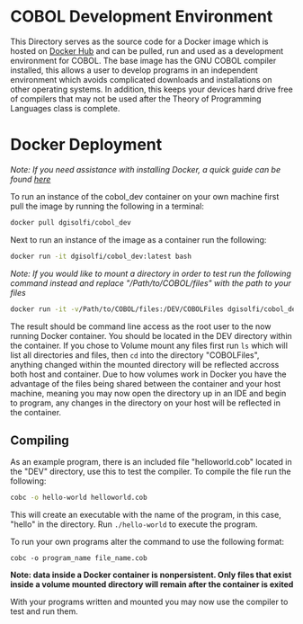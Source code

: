 # COBOL Development Environment

This Directory serves as the source code for a Docker image which is hosted on [Docker Hub](https://hub.docker.com/r/dgisolfi/cobol_dev/) and can be pulled, run and used as a development environment for COBOL. The base image has the GNU COBOL compiler installed, this allows a user to develop programs in an independent environment which avoids complicated downloads and installations on other operating systems. In addition, this keeps your devices hard drive free of compilers that may not be used after the Theory of Programming Languages class is complete.

# Docker Deployment

*Note: If you need assistance with installing Docker, a quick guide can be found [here](https://github.com/dgisolfi/LanguageDevEnvironments)*

To run an instance of the cobol_dev container on your own machine first pull the image by running the following in a terminal:

```bash
docker pull dgisolfi/cobol_dev
```

Next to run an instance of the image as a container run the following:

```bash
docker run -it dgisolfi/cobol_dev:latest bash
```

*Note: If you would like to mount a directory in order to test run the following command instead and replace "/Path/to/COBOL/files" with the path to your files*

```bash
docker run -it -v/Path/to/COBOL/files:/DEV/COBOLFiles dgisolfi/cobol_dev bash
```

The result should be command line access as the root user to the now running Docker container. You should be located in the DEV directory within the container. If you chose to Volume mount any files first run `ls` which will list all directories and files, then `cd` into the directory "COBOLFiles", anything changed within the mounted directory will be reflected accross both host and container. Due to how volumes work in Docker you have the advantage of the files being shared between the container and your host machine, meaning you may now open the directory up in an IDE and begin to program, any changes in the directory on your host will be reflected in the container.

## Compiling

As an example program, there is an included file "helloworld.cob" located in the "DEV" directory, use this to test the compiler. To compile the file run the following:

```bash
cobc -o hello-world helloworld.cob
```

This will create an executable with the name of the program, in this case, "hello" in the directory. Run `./hello-world` to execute the program.

To run your own programs alter the command to use the following format:

`cobc -o program_name file_name.cob`

**Note: data inside a Docker container is nonpersistent. Only files that exist inside a volume mounted directory will remain after the container is exited**

With your programs written and mounted you may now use the compiler to test and run them.
